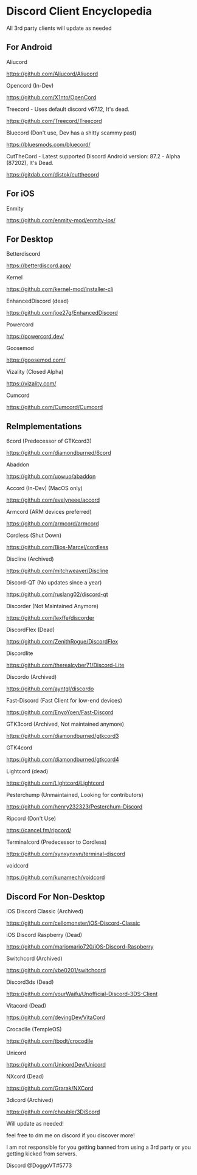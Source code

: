 # Discord Client Encyclopedia

All 3rd party clients will update as needed

## For Android

Aliucord

<https://github.com/Aliucord/Aliucord>

Opencord (In-Dev)

<https://github.com/X1nto/OpenCord>

Treecord - Uses default discord v67.12, It's dead.

<https://github.com/Treecord/Treecord>

Bluecord (Don't use, Dev has a shitty scammy past)

<https://bluesmods.com/bluecord/>

CutTheCord - Latest supported Discord Android version: 87.2 - Alpha (87202), It's Dead.

<https://gitdab.com/distok/cutthecord>

## For iOS

Enmity

<https://github.com/enmity-mod/enmity-ios/>

## For Desktop

Betterdiscord

<https://betterdiscord.app/>

Kernel

<https://github.com/kernel-mod/installer-cli>

EnhancedDiscord (dead)

<https://github.com/joe27g/EnhancedDiscord>

Powercord

<https://powercord.dev/>

Goosemod

<https://goosemod.com/>

Vizality (Closed Alpha)

<https://vizality.com/>

Cumcord

<https://github.com/Cumcord/Cumcord>

## ReImplementations

6cord (Predecessor of GTKcord3)

<https://github.com/diamondburned/6cord>

Abaddon

<https://github.com/uowuo/abaddon>

Accord (In-Dev) (MacOS only)

<https://github.com/evelyneee/accord>

Armcord (ARM devices preferred)

<https://github.com/armcord/armcord>

Cordless (Shut Down)

<https://github.com/Bios-Marcel/cordless>

Discline (Archived)

<https://github.com/mitchweaver/Discline>

Discord-QT (No updates since a year)

<https://github.com/ruslang02/discord-qt>

Discorder (Not Maintained Anymore)

<https://github.com/lexffe/discorder>

DiscordFlex (Dead)

<https://github.com/ZenithRogue/DiscordFlex>

Discordlite

<https://github.com/therealcyber71/Discord-Lite>

Discordo (Archived)

<https://github.com/ayntgl/discordo>

Fast-Discord (Fast Client for low-end devices)

<https://github.com/EnyoYoen/Fast-Discord>

GTK3cord (Archived, Not maintained anymore)

<https://github.com/diamondburned/gtkcord3>

GTK4cord

<https://github.com/diamondburned/gtkcord4>

Lightcord (dead)

<https://github.com/Lightcord/Lightcord>

Pesterchump (Unmaintained, Looking for contributors)

<https://github.com/henry232323/Pesterchum-Discord>

Ripcord (Don't Use)

<https://cancel.fm/ripcord/>

Terminalcord (Predecessor to Cordless)

<https://github.com/xynxynxyn/terminal-discord>

voidcord

<https://github.com/kunamech/voidcord>

## Discord For Non-Desktop

iOS Discord Classic (Archived)

<https://github.com/cellomonster/iOS-Discord-Classic>

iOS Discord Raspberry (Dead)

<https://github.com/mariomario720/iOS-Discord-Raspberry>

Switchcord (Archived)

<https://github.com/vbe0201/switchcord>

Discord3ds (Dead)

<https://github.com/yourWaifu/Unofficial-Discord-3DS-Client>

Vitacord (Dead)

<https://github.com/devingDev/VitaCord>

Crocadile (TempleOS)

<https://github.com/tbodt/crocodile>

Unicord

<https://github.com/UnicordDev/Unicord>

NXcord (Dead)

<https://github.com/Grarak/NXCord>

3dicord (Archived)

<https://github.com/cheuble/3DiScord>

Will update as needed!

feel free to dm me on discord if you discover more!

I am not responsible for you getting banned from using a 3rd party or you getting kicked from servers.

Discord @DoggoVT#5773
